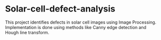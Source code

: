 # Solar-cell-defect-analysis
This project identifies defects in solar cell images using Image Processing. Implementation is done using methods like Canny edge detection and Hough line transform.
